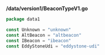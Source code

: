 
**/data/version1/BeaconTypeV1.go**

```go
package data1

const Unknown = "unknown"
const AltBeacon = "altbeacon"
const IBeacon = "ibeacon"
const EddyStoneUdi = "eddystone-udi"

```

